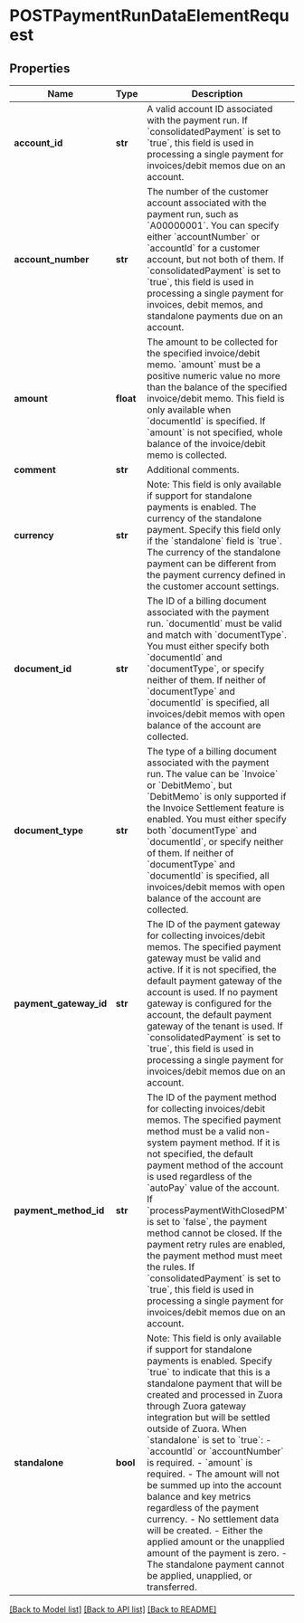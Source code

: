 # POSTPaymentRunDataElementRequest

## Properties
Name | Type | Description | Notes
------------ | ------------- | ------------- | -------------
**account_id** | **str** | A valid account ID associated with the payment run.  If &#x60;consolidatedPayment&#x60; is set to &#x60;true&#x60;, this field is used in processing a single payment for invoices/debit memos due on an account.  | [optional] 
**account_number** | **str** | The number of the customer account associated with the payment run, such as &#x60;A00000001&#x60;.  You can specify either &#x60;accountNumber&#x60; or &#x60;accountId&#x60; for a customer account, but not both of them.  If &#x60;consolidatedPayment&#x60; is set to &#x60;true&#x60;, this field is used in processing a single payment for invoices, debit memos, and standalone payments due on an account.  | [optional] 
**amount** | **float** | The amount to be collected for the specified invoice/debit memo. &#x60;amount&#x60; must be a positive numeric value no more than the balance of the specified invoice/debit memo.  This field is only available when &#x60;documentId&#x60; is specified. If &#x60;amount&#x60; is not specified, whole balance of the invoice/debit memo is collected.  | [optional] 
**comment** | **str** | Additional comments.  | [optional] 
**currency** | **str** | Note: This field is only available if support for standalone payments is enabled.  The currency of the standalone payment. Specify this field only if the &#x60;standalone&#x60; field is &#x60;true&#x60;. The currency of the standalone payment can be different from the payment currency defined in the customer account settings.  | [optional] 
**document_id** | **str** | The ID of a billing document associated with the payment run. &#x60;documentId&#x60; must be valid and match with &#x60;documentType&#x60;.  You must either specify both &#x60;documentId&#x60; and &#x60;documentType&#x60;, or specify neither of them.  If neither of &#x60;documentType&#x60; and &#x60;documentId&#x60; is specified, all invoices/debit memos with open balance of the account are collected.  | [optional] 
**document_type** | **str** | The type of a billing document associated with the payment run. The value can be &#x60;Invoice&#x60; or &#x60;DebitMemo&#x60;, but &#x60;DebitMemo&#x60; is only supported if the Invoice Settlement feature is enabled.  You must either specify both &#x60;documentType&#x60; and &#x60;documentId&#x60;, or specify neither of them.  If neither of &#x60;documentType&#x60; and &#x60;documentId&#x60; is specified, all invoices/debit memos with open balance of the account are collected.  | [optional] 
**payment_gateway_id** | **str** | The ID of the payment gateway for collecting invoices/debit memos. The specified payment gateway must be valid and active. If it is not specified, the default payment gateway of the account is used. If no payment gateway is configured for the account, the default payment gateway of the tenant is used.  If &#x60;consolidatedPayment&#x60; is set to &#x60;true&#x60;, this field is used in processing a single payment for invoices/debit memos due on an account.  | [optional] 
**payment_method_id** | **str** | The ID of the payment method for collecting invoices/debit memos. The specified payment method must be a valid non-system payment method. If it is not specified, the default payment method of the account is used regardless of the &#x60;autoPay&#x60; value of the account.  If &#x60;processPaymentWithClosedPM&#x60; is set to &#x60;false&#x60;, the payment method cannot be closed.  If the payment retry rules are enabled, the payment method must meet the rules.  If &#x60;consolidatedPayment&#x60; is set to &#x60;true&#x60;, this field is used in processing a single payment for invoices/debit memos due on an account.  | [optional] 
**standalone** | **bool** | Note: This field is only available if support for standalone payments is enabled.  Specify &#x60;true&#x60; to indicate that this is a standalone payment that will be created and processed in Zuora through Zuora gateway integration but will be settled outside of Zuora. When &#x60;standalone&#x60; is set to &#x60;true&#x60;:   - &#x60;accountId&#x60; or &#x60;accountNumber&#x60; is required.   - &#x60;amount&#x60; is required.    - The amount will not be summed up into the account balance and key metrics regardless of the payment currency.   - No settlement data will be created.   - Either the applied amount or the unapplied amount of the payment is zero.   - The standalone payment cannot be applied, unapplied, or transferred.  | [optional] [default to False]

[[Back to Model list]](../README.md#documentation-for-models) [[Back to API list]](../README.md#documentation-for-api-endpoints) [[Back to README]](../README.md)


